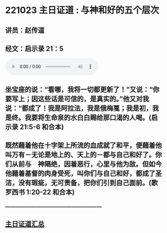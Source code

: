 # 221023 主日证道 :  与神和好的五个层次
## 讲员：赵传道
## 经文：启示录 21：5
<audio controls src="./221023.mp3"></audio>
## 

## 坐宝座的说：“看哪，我将一切都更新了！”又说：“你要写上；因这些话是可信的，是真实的。”他又对我说：“都成了！我是阿拉法，我是俄梅戛；我是初，我是终。我要将生命泉的水白白赐给那口渴的人喝。(启示录 21:5-6 和合本)

## 既然藉着他在十字架上所流的血成就了和平，便藉着他叫万有－无论是地上的、天上的－都与自己和好了。你们从前与　神隔绝，因着恶行，心里与他为敌。但如今他藉着基督的肉身受死，叫你们与自己和好，都成了圣洁，没有瑕疵，无可责备，把你们引到自己面前。(歌罗西书 1:20-22 和合本)




### ———————————————————

## [主日证道汇总](https://nccchurch.github.io/Sermons/)
